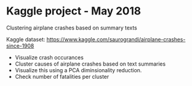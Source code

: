 # Kaggle project - May 2018
Clustering airplane crashes based on summary texts 

Kaggle dataset: https://www.kaggle.com/saurograndi/airplane-crashes-since-1908


- Visualize crash occurances
- Cluster causes of airplane crashes based on text summaries
- Visualize this using a PCA diminsionality reduction.
- Check number of fatalities per cluster
